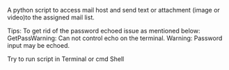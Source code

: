 A python script to access mail host and send text or attachment (image or video)to the assigned mail list.

Tips:
To get rid of the password echoed issue as mentioned below:
GetPassWarning: Can not control echo on the terminal.
Warning: Password input may be echoed.

Try to run script in Terminal or cmd Shell
